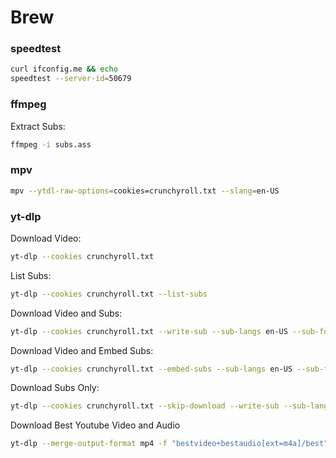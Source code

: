 # Brew

### speedtest
```bash
curl ifconfig.me && echo
speedtest --server-id=50679
```

### ffmpeg
Extract Subs:
```bash
ffmpeg -i subs.ass
```

### mpv
```bash
mpv --ytdl-raw-options=cookies=crunchyroll.txt --slang=en-US 
```

### yt-dlp
Download Video:
```bash
yt-dlp --cookies crunchyroll.txt 
```
List Subs:
```bash
yt-dlp --cookies crunchyroll.txt --list-subs 
```
Download Video and Subs:
```bash
yt-dlp --cookies crunchyroll.txt --write-sub --sub-langs en-US --sub-format ass 
```
Download Video and Embed Subs:
```bash
yt-dlp --cookies crunchyroll.txt --embed-subs --sub-langs en-US --sub-format ass 
```
Download Subs Only:
```bash
yt-dlp --cookies crunchyroll.txt --skip-download --write-sub --sub-langs en-US --sub-format ass 
```
Download Best Youtube Video and Audio
```bash
yt-dlp --merge-output-format mp4 -f "bestvideo+bestaudio[ext=m4a]/best" --embed-thumbnail --add-metadata 
```
